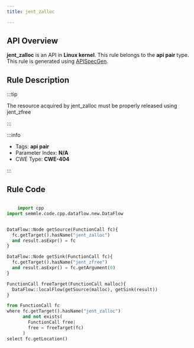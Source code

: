 ```yaml
---
title: jent_zalloc

---
```



## API Overview
**jent_zalloc** is an API in **Linux kernel**. This rule belongs to the **api pair** type. This rule is generated using [APISpecGen](../../tools/APISpecGen).
## Rule Description

:::tip

The resource acquired by jent_zalloc must be properly released using jent_zfree

:::

:::info

- Tags: **api pair**
- Parameter Index: **N/A**
- CWE Type: **CWE-404**

:::

## Rule Code
```python

    import cpp
import semmle.code.cpp.dataflow.new.DataFlow


DataFlow::Node getSource(FunctionCall fc){
  fc.getTarget().hasName("jent_zalloc")
  and result.asExpr() = fc
}

DataFlow::Node getSink(FunctionCall fc){
  fc.getTarget().hasName("jent_zfree")
  and result.asExpr() = fc.getArgument(0)
}

FunctionCall freeTarget(FunctionCall malloc){
  DataFlow::localFlow(getSource(malloc), getSink(result))
}

from FunctionCall fc
where fc.getTarget().hasName("jent_zalloc")
      and not exists(
        FunctionCall free| 
        free = freeTarget(fc)
      )
select fc.getLocation()

    
```
